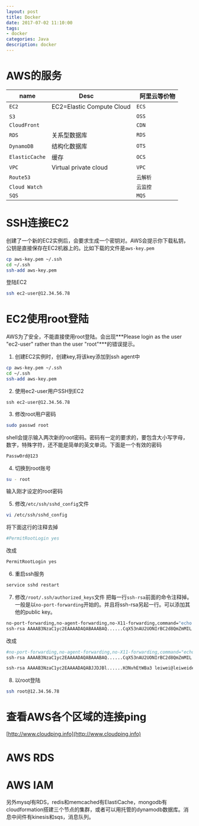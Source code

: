 ```yaml
---
layout: post
title: Docker
date: 2017-07-02 11:10:00
tags:
- docker
categories: Java
description: docker
---
```



# AWS的服务

|       name      |                 Desc                       |    阿里云等价物   |
| --------------- | ------------------------------------------ | --------------- |
| `EC2`           | EC2=Elastic Compute Cloud                  | `ECS`           |
| `S3`            |                                            | `OSS`           |
| `CloudFront`    |                                            | `CDN`           |
| `RDS`           | 关系型数据库                                 | `RDS`           |
| `DynamoDB`      | 结构化数据库                                 | `OTS`           |
| `ElasticCache`  | 缓存                                        | `OCS`           |
| `VPC`           | Virtual private cloud                      | `VPC`           |
| `Route53`       |                                            | `云解析`         |
| `Cloud Watch`   |                                            | `云监控`         |
| `SQS`           |                                            | `MQS`           |         

# SSH连接EC2
创建了一个新的EC2实例后，会要求生成一个密钥对。AWS会提示你下载私钥，公钥是直接保存在EC2机器上的。比如下载的文件是`aws-key.pem`
```bash
cp aws-key.pem ~/.ssh
cd ~/.ssh
ssh-add aws-key.pem
```


登陆EC2
```bash
ssh ec2-user@12.34.56.78
```






# EC2使用root登陆
AWS为了安全，不能直接使用root登陆。会出现***Please login as the user "ec2-user" rather than the user "root"***的错误提示。    
1. 创建EC2实例时，创建key,将该key添加到ssh agent中
```bash
cp aws-key.pem ~/.ssh
cd ~/.ssh
ssh-add aws-key.pem
```
2. 使用ec2-user用户SSH到EC2
```
ssh ec2-user@12.34.56.78
```

3. 修改root用户密码
```bash
sudo passwd root
```
shell会提示输入两次新的root密码。密码有一定的要求的，要包含大小写字母，数字，特殊字符，还不能是简单的英文单词。下面是一个有效的密码
```bash
Passw0rd@123
```

4. 切换到root账号
```bash
su - root
```
输入刚才设定的root密码

5. 修改`/etc/ssh/sshd_config`文件
```bash
vi /etc/ssh/sshd_config
```
将下面这行的注释去掉
```bash
#PermitRootLogin yes
```
改成
```bash
PermitRootLogin yes
```

6. 重启ssh服务
```bash
service sshd restart
```

7. 修改`/root/.ssh/authorized_keys`文件
把每一行`ssh-rsa`前面的命令注释掉。一般是以`no-port-forwarding`开始的。并且将ssh-rsa另起一行。可以添加其他的public key。
```bash
no-port-forwarding,no-agent-forwarding,no-X11-forwarding,command="echo 'Please login as the user \"ec2-user\" rather than the user \"root\".';echo;sleep 10"
ssh-rsa AAAAB3NzaC1yc2EAAAADAQABAAABAQ......CqX53nAU2UONIrBC2d8QmZmMIL aws-key

```
改成
```bash
#no-port-forwarding,no-agent-forwarding,no-X11-forwarding,command="echo 'Please login as the user \"ec2-user\" rather than the user \"root\".';echo;sleep 10"
ssh-rsa AAAAB3NzaC1yc2EAAAADAQABAAABAQ......CqX53nAU2UONIrBC2d8QmZmMIL aws-key

ssh-rsa AAAAB3NzaC1yc2EAAAADAQABJJDJBl......H3NvhEtWBa3 leiwei@leiweideMacBook-Pro.local
```

8. 以root登陆
```bash
ssh root@12.34.56.78
```
# 查看AWS各个区域的连接ping
[http://www.cloudping.info](http://www.cloudping.info)

# AWS RDS




# AWS IAM







另外mysql有RDS，redis和memcached有ElastiCache，mongodb有cloudformation搭建三个节点的集群，或者可以用托管的dynamodb数据库。消息中间件有kinesis和sqs，消息队列。

